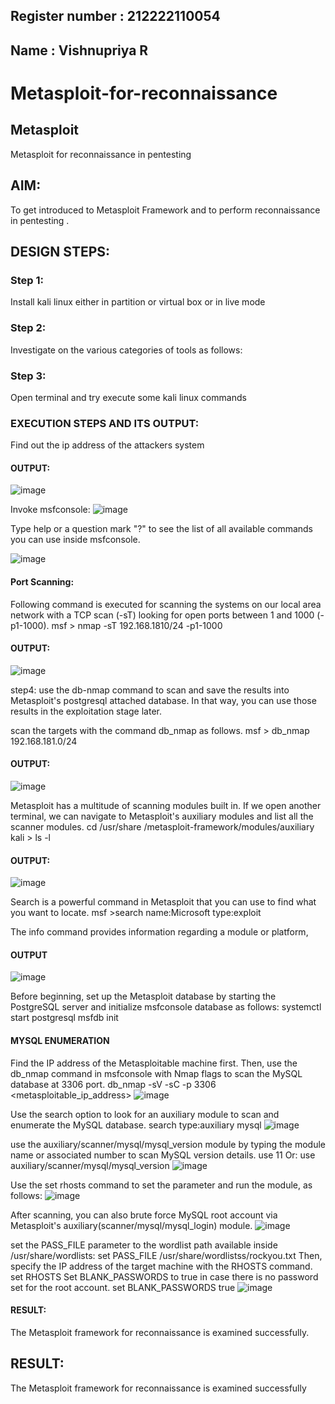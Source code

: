 ## Register number : 212222110054
## Name : Vishnupriya R

# Metasploit-for-reconnaissance
## Metasploit
Metasploit for reconnaissance in pentesting

## AIM:

To get introduced to Metasploit Framework and to  perform reconnaissance  in pentesting .

## DESIGN STEPS:

### Step 1:

Install kali linux either in partition or virtual box or in live mode

### Step 2:

Investigate on the various categories of tools as follows:

### Step 3:

Open terminal and try execute some kali linux commands

### EXECUTION STEPS AND ITS OUTPUT:
Find out the ip address of the attackers system
#### OUTPUT:
![image](https://github.com/user-attachments/assets/b9703284-6b8f-46e3-afac-9ab1d0c31e86)


Invoke msfconsole:
![image](https://github.com/user-attachments/assets/5f1bfa0e-4cbf-4a74-8680-7d96bba8f87e)


Type help or a question mark "?" to see the list of all available commands you can use inside msfconsole.

![image](https://github.com/user-attachments/assets/772ef2b2-9340-484a-8f74-3059357b4952)


#### Port Scanning:
Following command is executed for scanning the systems on our local area network with a TCP scan (-sT) looking for open ports between 1 and 1000 (-p1-1000).
msf >  nmap -sT 192.168.1810/24 -p1-1000
#### OUTPUT:
![image](https://github.com/user-attachments/assets/598bcf5c-a3ad-474d-bbef-edf8d72990f5)

step4:
use the db-nmap command to scan and save the results into Metasploit's postgresql attached database. In that way, you can use those results in the exploitation stage later.

scan the targets with the command db_nmap as follows.
msf > db_nmap 192.168.181.0/24
#### OUTPUT:
![image](https://github.com/user-attachments/assets/6c8eb0a5-23d6-4eb3-b2e3-9731bfa9fa67)


Metasploit has a multitude of scanning modules built in. If we open another terminal, we can navigate to Metasploit's auxiliary modules and list all the scanner modules.
cd /usr/share /metasploit-framework/modules/auxiliary
kali > ls -l
#### OUTPUT:
![image](https://github.com/user-attachments/assets/b7fae978-cd19-4bf9-909a-4b1bb675325c)


Search is a powerful command in Metasploit that you can use to find what you want to locate. 
msf >search name:Microsoft type:exploit

The info command provides information regarding a module or platform,
#### OUTPUT
![image](https://github.com/user-attachments/assets/fad6d941-f0b2-4858-9df5-3ea49880600a)


Before beginning, set up the Metasploit database by starting the PostgreSQL server and initialize msfconsole database as follows:
systemctl start postgresql
msfdb init
#### MYSQL ENUMERATION
Find the IP address of the Metasploitable machine first. Then, use the db_nmap command in msfconsole with Nmap flags to scan the MySQL database at 3306 port.
db_nmap -sV -sC -p 3306 <metasploitable_ip_address>
![image](https://github.com/user-attachments/assets/00f5d101-b106-4260-90fe-9c48af3bf1f2)


Use the search option to look for an auxiliary module to scan and enumerate the MySQL database.
search type:auxiliary mysql
![image](https://github.com/user-attachments/assets/7b606c3d-c7c2-4cc0-8da0-dc3493b32dd8)


use the auxiliary/scanner/mysql/mysql_version module by typing the module name or associated number to scan MySQL version details.
use 11 Or: use auxiliary/scanner/mysql/mysql_version
![image](https://github.com/user-attachments/assets/c272702f-85fa-4797-9259-1b04298e48ec)



Use the set rhosts command to set the parameter and run the module, as follows:
![image](https://github.com/user-attachments/assets/7cb2df0e-aebd-454e-a992-5b6b8de362a9)



After scanning, you can also brute force MySQL root account via Metasploit's auxiliary(scanner/mysql/mysql_login) module.
![image](https://github.com/user-attachments/assets/6d98cae1-206d-40e2-a5d9-e33b68e1f48a)


set the PASS_FILE parameter to the wordlist path available inside /usr/share/wordlists:
set PASS_FILE /usr/share/wordlistss/rockyou.txt
Then, specify the IP address of the target machine with the RHOSTS command.
set RHOSTS <metasploitable-ip-address>
Set BLANK_PASSWORDS to true in case there is no password set for the root account.
set BLANK_PASSWORDS true
![image](https://github.com/user-attachments/assets/4618a435-9885-45ed-8a5e-362bedc1f987)


#### RESULT:
The Metasploit framework for reconnaissance is  examined successfully.






## RESULT:
The Metasploit framework for reconnaissance is  examined successfully
